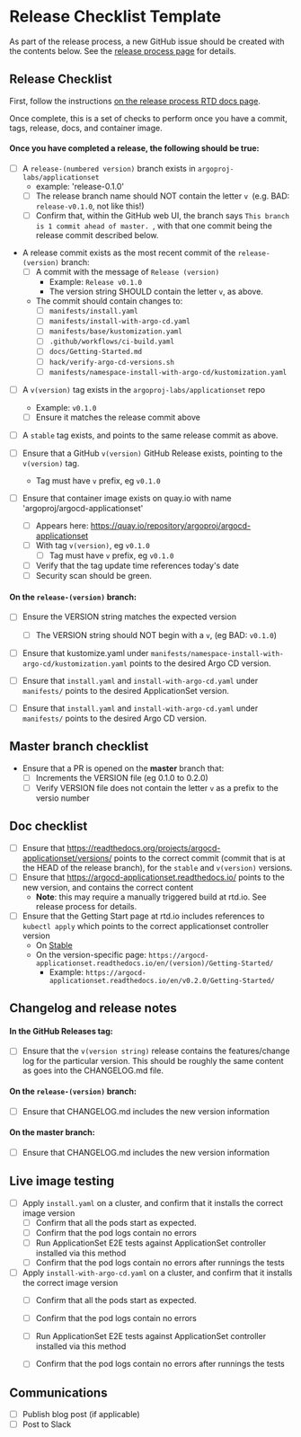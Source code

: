 
# Release Checklist Template

As part of the release process, a new GitHub issue should be created with the contents below. See the [release process page](Releasing.md) for details.


## Release Checklist

First, follow the instructions [on the release process RTD docs page](https://argocd-applicationset.readthedocs.io/en/stable/Releasing/).

Once complete, this is a set of checks to perform once you have a commit, tags, release, docs, and container image.

#### Once you have completed a release, the following should be true:
- [ ] A `release-(numbered version)` branch exists in `argoproj-labs/applicationset`
    - example: 'release-0.1.0'
    - [ ] The release branch name should NOT contain the letter `v `(e.g. BAD: `release-v0.1.0`, not like this!)
    - [ ] Confirm that, within the GitHub web UI, the branch says `This branch is 1 commit ahead of master. `, with that one commit being the release commit described below.

- A release commit exists as the most recent commit of the `release-(version)` branch:
    - [ ]  A commit with the message of `Release (version)`
        - Example: `Release v0.1.0`
        - The version string SHOULD contain the letter `v`, as above. 
    - The commit should contain changes to:
        - [ ] `manifests/install.yaml`
        - [ ] `manifests/install-with-argo-cd.yaml`
        - [ ] `manifests/base/kustomization.yaml`
        - [ ] `.github/workflows/ci-build.yaml`
        - [ ] `docs/Getting-Started.md`
        - [ ] `hack/verify-argo-cd-versions.sh`
        - [ ] `manifests/namespace-install-with-argo-cd/kustomization.yaml`
- [ ] A `v(version)` tag exists in the `argoproj-labs/applicationset` repo
    - Example: `v0.1.0`
    - [ ] Ensure it matches the release commit above
- [ ] A `stable` tag exists, and points to the same release commit as above.

- [ ] Ensure that a GitHub `v(version)` GitHub Release exists, pointing to the `v(version)` tag.
    - Tag must have `v` prefix, eg `v0.1.0`

- [ ] Ensure that container image exists on quay.io with name 'argoproj/argocd-applicationset' 
    - [ ] Appears here: https://quay.io/repository/argoproj/argocd-applicationset
    - [ ] With tag `v(version)`, eg `v0.1.0`
        - [ ] Tag must have `v` prefix, eg `v0.1.0`
    - [ ] Verify that the tag update time references today's date
    - [ ] Security scan should be green.

#### On the `release-(version)` branch:

- [ ] Ensure the VERSION string matches the expected version
    - [ ] The VERSION string should NOT begin with a `v`, (eg BAD: `v0.1.0`)
- [ ] Ensure that kustomize.yaml under `manifests/namespace-install-with-argo-cd/kustomization.yaml` points to the desired Argo CD version. 
- [ ] Ensure that `install.yaml` and `install-with-argo-cd.yaml` under `manifests/` points to the desired ApplicationSet version.
- [ ] Ensure that `install.yaml` and `install-with-argo-cd.yaml` under `manifests/` points to the desired Argo CD version.



## Master branch checklist

- Ensure that a PR is opened on the **master** branch that:
    - [ ] Increments the VERSION file (eg 0.1.0 to 0.2.0)
    - [ ] Verify VERSION file does not contain the letter `v` as a prefix to the versio number

## Doc checklist
- [ ] Ensure that https://readthedocs.org/projects/argocd-applicationset/versions/ points to the correct commit (commit that is at the HEAD of the release branch), for the `stable` and `v(version)` versions.
- [ ] Ensure that https://argocd-applicationset.readthedocs.io/ points to the new version, and contains the correct content 
    - **Note**: this may require a manually triggered build at rtd.io. See release process for details.
- [ ] Ensure that the Getting Start page at rtd.io includes references to `kubectl apply` which points to the correct applicationset controller version
    - On [Stable](https://argocd-applicationset.readthedocs.io/en/stable/Getting-Started/)
    - On the version-specific page: `https://argocd-applicationset.readthedocs.io/en/(version)/Getting-Started/`
        - Example: `https://argocd-applicationset.readthedocs.io/en/v0.2.0/Getting-Started/`

## Changelog and release notes

#### In the GitHub Releases tag:
- [ ] Ensure that the `v(version string)` release contains the features/change log for the particular version. This should be roughly the same content as goes into the CHANGELOG.md file.

#### On the `release-(version)` branch:    
- [ ] Ensure that CHANGELOG.md includes the new version information
	
#### On the master branch:
- [ ] Ensure that CHANGELOG.md includes the new version information


## Live image testing

- [ ] Apply `install.yaml` on a cluster, and confirm that it installs the correct image version
    - [ ] Confirm that all the pods start as expected.
    - [ ] Confirm that the pod logs contain no errors
    - [ ] Run ApplicationSet E2E tests against ApplicationSet controller installed via this method
    - [ ] Confirm that the pod logs contain no errors after runnings the tests

- [ ] Apply `install-with-argo-cd.yaml` on a cluster, and confirm that it installs the correct image version
    - [ ] Confirm that all the pods start as expected.
    - [ ] Confirm that the pod logs contain no errors
    - [ ] Run ApplicationSet E2E tests against ApplicationSet controller installed via this method
    - [ ] Confirm that the pod logs contain no errors after runnings the tests


## Communications

- [ ] Publish blog post (if applicable)
- [ ] Post to Slack
